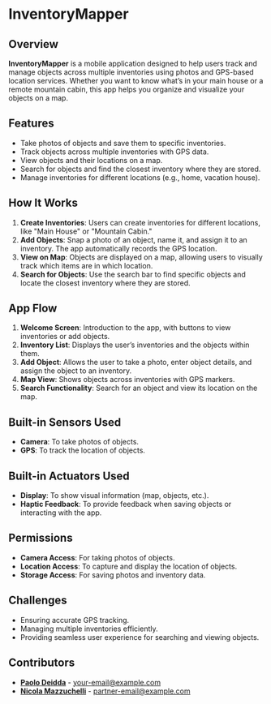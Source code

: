 # InventoryMapper

## Overview
**InventoryMapper** is a mobile application designed to help users track and manage objects across multiple inventories using photos and GPS-based location services. Whether you want to know what’s in your main house or a remote mountain cabin, this app helps you organize and visualize your objects on a map.

## Features
- Take photos of objects and save them to specific inventories.
- Track objects across multiple inventories with GPS data.
- View objects and their locations on a map.
- Search for objects and find the closest inventory where they are stored.
- Manage inventories for different locations (e.g., home, vacation house).

## How It Works
1. **Create Inventories**: Users can create inventories for different locations, like "Main House" or "Mountain Cabin."
2. **Add Objects**: Snap a photo of an object, name it, and assign it to an inventory. The app automatically records the GPS location.
3. **View on Map**: Objects are displayed on a map, allowing users to visually track which items are in which location.
4. **Search for Objects**: Use the search bar to find specific objects and locate the closest inventory where they are stored.

## App Flow
1. **Welcome Screen**: Introduction to the app, with buttons to view inventories or add objects.
2. **Inventory List**: Displays the user’s inventories and the objects within them.
3. **Add Object**: Allows the user to take a photo, enter object details, and assign the object to an inventory.
4. **Map View**: Shows objects across inventories with GPS markers.
5. **Search Functionality**: Search for an object and view its location on the map.

## Built-in Sensors Used
- **Camera**: To take photos of objects.
- **GPS**: To track the location of objects.
  
## Built-in Actuators Used
- **Display**: To show visual information (map, objects, etc.).
- **Haptic Feedback**: To provide feedback when saving objects or interacting with the app.

## Permissions
- **Camera Access**: For taking photos of objects.
- **Location Access**: To capture and display the location of objects.
- **Storage Access**: For saving photos and inventory data.

## Challenges
- Ensuring accurate GPS tracking.
- Managing multiple inventories efficiently.
- Providing seamless user experience for searching and viewing objects.

## Contributors
- **[Paolo Deidda](https://github.com/DePoli97)** - [your-email@example.com](mailto:paolo.deidda@usi.ch)
- **[Nicola Mazzuchelli](https://github.com/Nickelpence)** - [partner-email@example.com](mailto:nicola.mazzuchelli@usi.ch)
